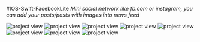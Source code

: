 #IOS-Swift-FacebookLite
<i>Mini social network like fb.com or instagram, you can add your posts/posts with images into news feed</i>
<br>

![project view](https://github.com/sviridovartem/IOS-Swift-FacebookLite/raw/master/description/1.png)
![project view](https://github.com/sviridovartem/IOS-Swift-FacebookLite/raw/master/description/2.png)
![project view](https://github.com/sviridovartem/IOS-Swift-FacebookLite/raw/master/description/3.png)
![project view](https://github.com/sviridovartem/IOS-Swift-FacebookLite/raw/master/description/4.png)
![project view](https://github.com/sviridovartem/IOS-Swift-FacebookLite/raw/master/description/5.png)
![project view](https://github.com/sviridovartem/IOS-Swift-FacebookLite/raw/master/description/6.png)
![project view](https://github.com/sviridovartem/IOS-Swift-FacebookLite/raw/master/description/7.png)
![project view](https://github.com/sviridovartem/IOS-Swift-FacebookLite/raw/master/description/8.png)
